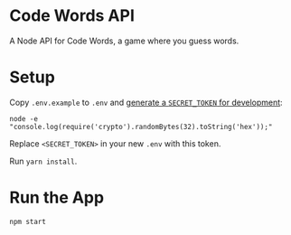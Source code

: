 # Code Words API

A Node API for Code Words, a game where you guess words.

# Setup

Copy `.env.example` to `.env` and [generate a `SECRET_TOKEN` for development](secret-key-gen):

```
node -e "console.log(require('crypto').randomBytes(32).toString('hex'));"
```

Replace `<SECRET_TOKEN>` in your new `.env` with this token.

Run `yarn install`.

# Run the App

`npm start`

[secret-key-gen]: https://github.com/dwyl/learn-json-web-tokens#how-to-generate-secret-key
